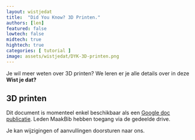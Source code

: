 ```yaml
---
layout: wistjedat
title:  "Did You Know? 3D Printen."
authors: [len]
featured: false
lowtech: false
midtech: true
hightech: true
categories: [ tutorial ]
image: assets/wistjedat/DYK-3D-printen.png
---
```


Je wil meer weten over 3D printen? We leren er je alle details over in deze __Wist je dat?__

## 3D printen

Dit document is momenteel enkel beschikbaar als een 
<a href="https://docs.google.com/document/d/e/2PACX-1vTdpG3hB1zBGy-JLD-4iYop8BpCYNpn9grKuR62ac40lQkqTkt35iZ8_HNLbDCkw_A8bYNm848Bz6ce/pub" target="_blank">Google doc publicatie</a>. Leden MaakBib hebben toegang via de gedeelde drive.

Je kan wijzigingen of aanvullingen doorsturen naar ons.
